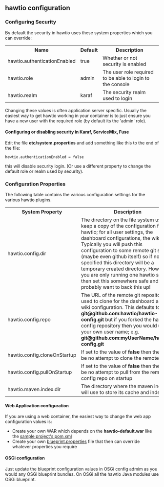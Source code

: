 ## hawtio configuration

### Configuring Security

By default the security in hawtio uses these system properties which you can override:

<table class="buttonTable">
  <tr>
    <th>Name</th>
    <th>Default</th>
    <th>Description</th>
  </tr>
  <tr>
    <td>
      hawtio.authenticationEnabled
    </td>
    <td>
      true
    </td>
    <td>
      Whether or not security is enabled
    </td>
  </tr>
  <tr>
    <td>
      hawtio.role
    </td>
    <td>
      admin
    </td>
    <td>
      The user role required to be able to login to the console
    </td>
  </tr>
  <tr>
    <td>
      hawtio.realm
    </td>
    <td>
      karaf
    </td>
    <td>
      The security realm used to login
    </td>
  </tr>
</table>

Changing these values is often application server specific. Usually the easiest way to get hawtio working in your container is to just ensure you have a new user with the required role (by default its the 'admin' role).

#### Configuring or disabling security in Karaf, ServiceMix, Fuse

Edit the file **etc/system.properties** and add something like this to the end of the file:

    hawtio.authenticationEnabled = false

this will disable security login. (Or use a different property to change the default role or realm used by security).

### Configuration Properties

The following table contains the various configuration settings for the various hawtio plugins.

<table class="table">
<tr>
<th>System Property</th><th>Description</th>
</tr>
<tr>
<td>hawtio.config.dir</td><td>The directory on the file system used to keep a copy of the configuration for hawtio; for all user settings, the dashboard configurations, the wiki etc. Typically you will push this configuration to some remote git server (maybe even github itself) so if not specified this directory will be a temporary created directory. However if you are only running one hawtio server then set this somewhere safe and you probably want to back this up!</td>
</tr>
<tr>
<td>hawtio.config.repo</td><td>The URL of the remote git repository used to clone for the dashboard and wiki configuration. This defaults to <b>git@github.com:hawtio/hawtio-config.git</b> but if you forked the hawtio-config repository then you would use your own user name; e.g. <b>git@github.com:myUserName/hawtio-config.git</b></td>
</tr>
<tr>
<td>hawtio.config.cloneOnStartup</td><td>If set to the value of <b>false</b> then there will be no attempt to clone the remote repo</td>
</tr>
<tr>
<td>hawtio.config.pullOnStartup</td><td>If set to the value of <b>false</b> then there will be no attempt to pull from the remote config repo on startup</td>
</tr>
<tr>
<td>hawtio.maven.index.dir</td><td>The directory where the maven indexer will use to store its cache and index files</td>
</tr>
</table>

#### Web Application configuration

If you are using a web container, the easiest way to change the web app configuration values is:

* Create your own WAR which depends on the **hawtio-default.war** like the [sample project's pom.xml](https://github.com/hawtio/hawtio/blob/master/sample/pom.xml#L17)
* Create your own [blueprint.properties](https://github.com/hawtio/hawtio/blob/master/sample/src/main/resources/blueprint.properties#L7) file that then can override whatever properties you require

#### OSGi configuration

Just update the blueprint configuration values in OSGi config admim as you would any OSGi blueprint bundles. On OSGi all the hawtio Java modules use OSGi blueprint.


